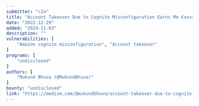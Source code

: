 ```yaml
---
submitter: "c2a"
title: "Account Takeover Due to Cognito Misconfiguration Earns Me €xxxx"
date: "2022-12-29"
added: "2024-11-03"
description: ""
vulnerabilities: [
    "Amazon cognito misconfiguration", "Account takeover"
]
programs: [
    "undisclosed"
]
authors: [
    "Mukund Bhuva (@MukundBhuva)"
]
bounty: "undisclosed"
link: "https://medium.com/@mukundbhuva/account-takeover-due-to-cognito-misconfiguration-earns-me-xxxx-3a7b8bb9a619"
---
```




